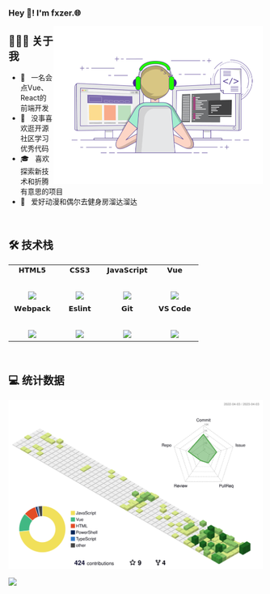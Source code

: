  
### Hey 🤔! I'm fxzer.🌐 

<img align="right" alt="GIF" src="https://raw.githubusercontent.com/devSouvik/devSouvik/master/gif3.gif" width="415"   />
 
  <h2 > 👨🏻‍💻 关于我 </h2>

- 🔭 &nbsp; 一名会点Vue、React的前端开发
- 🤔 &nbsp; 没事喜欢逛开源社区学习优秀代码
- 🎓 &nbsp; 喜欢探索新技术和折腾有意思的项目
- 🌱 &nbsp; 爱好动漫和偶尔去健身房溜达溜达

 
<br>
<h2>🛠 技术栈</h2>


<table >
  <tbody>
    <tr valign="top">
      <td width="25%" align="center">
        <span>𝗛𝗧𝗠𝗟𝟱</span><br><br><br>
        <img height="64px"  src="https://cdn.svgporn.com/logos/html-5.svg">
      </td>
      <td width="25%" align="center">
        <span>𝗖𝗦𝗦𝟯</span><br><br><br>
        <img height="64px" src="https://cdn.svgporn.com/logos/css-3.svg">
      </td>
      <td width="25%" align="center">
        <span>𝗝𝗮𝘃𝗮𝗦𝗰𝗿𝗶𝗽𝘁</span><br><br><br>
        <img height="64px" src="https://cdn.svgporn.com/logos/javascript.svg">
      </td>
      <td width="25%" align="center">
        <span>𝗩𝘂𝗲</span><br><br><br>
        <img height="64px" src="https://cdn.svgporn.com/logos/vue.svg">
      </td>
    </tr>
    <tr valign="top">
      <td width="25%" align="center">
        <span>𝗪𝗲𝗯𝗽𝗮𝗰𝗸</span><br><br><br>
        <img height="64px" src="https://cdn.svgporn.com/logos/webpack.svg">
      </td>
      <td width="25%" align="center">
        <span>𝗘𝘀𝗹𝗶𝗻𝘁</span><br><br><br>
        <img height="64px" src="https://cdn.svgporn.com/logos/eslint.svg">
      </td>
      <td width="25%" align="center">
        <span>𝗚𝗶𝘁</span><br><br><br>
        <img height="64px" src="https://cdn.svgporn.com/logos/git-icon.svg">
      </td>
      <td width="25%" align="center">
        <span>𝗩𝗦 𝗖𝗼𝗱𝗲</span><br><br><br>
        <img height="64px" src="https://cdn.svgporn.com/logos/visual-studio-code.svg">
      </td>
    </tr>
  
  </tbody>
</table>
<br>
<h2>💻  统计数据 </h2>

![](./profile-3d-contrib/profile-green-animate.svg)

![](https://raw.githubusercontent.com/fxzer/fxzer/main/assets/github-contribution-grid-snake.svg)